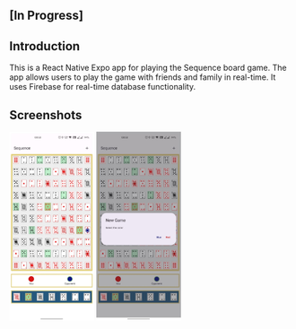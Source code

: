 ## [In Progress]

## Introduction

This is a React Native Expo app for playing the Sequence board game. The app allows users to play the game with friends and family in real-time. It uses Firebase for real-time database functionality.

## Screenshots
<img src="assets/screenshots/Home_Se.jpeg" alt="Game Screen" width="30%" height="auto">
<img src="assets/screenshots/New_se.jpeg" alt="New Game" width="30%" height="auto">